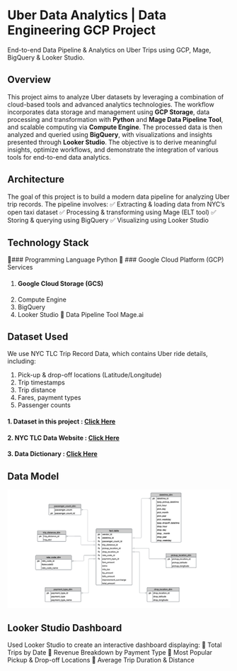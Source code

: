 # Uber Data Analytics | Data Engineering GCP Project

 End-to-end Data Pipeline & Analytics on Uber Trips using GCP, Mage, BigQuery & Looker Studio.


## Overview

This project aims to analyze Uber datasets by leveraging a combination of cloud-based tools and advanced analytics technologies. The workflow incorporates data storage and management using **GCP Storage**, data processing and transformation with **Python** and **Mage Data Pipeline Tool**, and scalable computing via **Compute Engine**. The processed data is then analyzed and queried using **BigQuery**, with visualizations and insights presented through **Looker Studio**.
The objective is to derive meaningful insights, optimize workflows, and demonstrate the integration of various tools for end-to-end data analytics.


 ## Architecture 

The goal of this project is to build a modern data pipeline for analyzing Uber trip records. The pipeline involves:
✅ Extracting & loading data from NYC’s open taxi dataset
✅ Processing & transforming using Mage (ELT tool)
✅ Storing & querying using BigQuery
✅ Visualizing using Looker Studio


## Technology Stack
🔹### Programming Language
Python
🔹 ### Google Cloud Platform (GCP) Services
 1. #### Google Cloud Storage (GCS)
2. Compute Engine
3. BigQuery
4. Looker Studio
🔹 Data Pipeline Tool
Mage.ai

## Dataset Used
We use NYC TLC Trip Record Data, which contains Uber ride details, including:
1. Pick-up & drop-off locations (Latitude/Longitude)
2. Trip timestamps
3. Trip distance
4. Fares, payment types
5. Passenger counts


#### 1. Dataset in this project : [Click Here](https://github.com/Gyanvhi16/Uber-Data-Analytics/tree/main/dataset)
#### 2. NYC TLC Data Website : [Click Here](https://www.nyc.gov/site/tlc/about/tlc-trip-record-data.page)
#### 3. Data Dictionary : [Click Here](https://github.com/Gyanvhi16/Uber-Data-Analytics/blob/main/Data%20Dictionary.png) 

## Data Model 

<img src="Data Model.png">


 ## Looker Studio Dashboard
Used Looker Studio to create an interactive dashboard displaying:
📌 Total Trips by Date
📌 Revenue Breakdown by Payment Type
📌 Most Popular Pickup & Drop-off Locations
📌 Average Trip Duration & Distance
